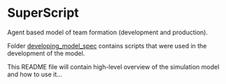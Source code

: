 # SuperScript
Agent based model of team formation (development and production).

Folder [developing_model_spec](developing_model_spec) contains scripts that were used in the development of the model. 

This README file will contain high-level overview of the simulation model and how to use it...

